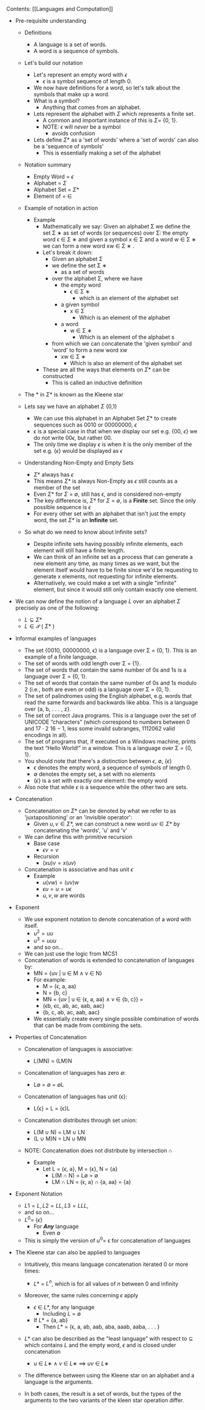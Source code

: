 Contents:
[[Languages and Computation]]

- Pre-requisite understanding
	- Definitions
		- A language is a set of words.
		- A word is a sequence of symbols.
	- Let's build our notation
		- Let's represent an empty word with $\epsilon$
			- $\epsilon$ is a symbol sequence of length 0.
		- We now have definitions for a word, so let's talk about the symbols that make up a word.
		- What is a symbol?
			- Anything that comes from an alphabet.
		- Lets represent the alphabet with $\Sigma$ which represents a finite set.
			- A common and important instance of this is $\Sigma =$ {0, 1}.
			- NOTE: $\epsilon$ will *never* be a symbol
				- avoids confusion
		- Lets define $\Sigma$* as a 'set of words' where a 'set of words' can also be a 'sequence of symbols'
			- This is essentially making a set of the alphabet
	- Notation summary
		- Empty Word = $\epsilon$
		- Alphabet = $\Sigma$
		- Alphabet Set = $\Sigma$*
		- Element of = $\in$ 
	- Example of notation in action
		- Example
			- Mathematically we say: Given an alphabet Σ we define the set Σ ∗ as set of words (or sequences) over Σ: the empty word ϵ ∈ Σ ∗ and given a symbol x ∈ Σ and a word w ∈ Σ ∗ we can form a new word xw ∈ Σ ∗ .
			- Let's break it down: 
				- Given an alphabet Σ 
				- we define the set Σ ∗ 
					- as a set of words
				- over the alphabet Σ, where we have 
					- the empty word
						- ϵ ∈ Σ ∗ 
							- which is an element of the alphabet set
					- a given symbol 
						- x ∈ Σ 
							- Which is an element of the alphabet
					- a word 
						- w ∈ Σ ∗ 
							- Which is an element of the alphabet s
				- from which we can concatenate the 'given symbol' and 'word' to form a new word xw
					- xw ∈ Σ ∗ 
						- Which is also an element of the alphabet set
			- These are all the ways that elements on $\Sigma$* can be constructed
				- This is called an inductive definition
	
	- The * in $\Sigma$* is known as the Kleene star
	- Lets say we have an alphabet $\Sigma$ {0,1}
		- We can use this alphabet in an Alphabet Set $\Sigma$* to create sequences such as 0010 or 00000000, $\epsilon$
		- $\epsilon$ is a special case in that when we display our set e.g. {00, $\epsilon$} we do not write 00$\epsilon$, but rather 00.
		- The only time we display $\epsilon$ is when it is the only member of the set e.g. {$\epsilon$} would be displayed as $\epsilon$ 
	
	- Understanding Non-Empty and Empty Sets
		- $\Sigma$* always has $\epsilon$ 
		- This means $\Sigma$* is always Non-Empty as $\epsilon$ still counts as a member of the set
		- Even $\Sigma$* for  $\Sigma$ = $\emptyset$, still has $\epsilon$, and is considered non-empty
		- The key difference is, $\Sigma$* for $\Sigma$ = $\emptyset$, is a **Finite** set. Since the only possible sequence is $\epsilon$ 
		- For every other set with an alphabet that isn't just the empty word, the set $\Sigma$* is an **Infinite** set.
	- So what do we need to know about Infinite sets?
		- Despite infinite sets having possibly infinite elements, each element will still have a finite length.
		- We can think of an infinite set as a process that can generate a new element any time, as many times as we want, but the element itself would have to be finite since we'd be requesting to generate x elements, not requesting for infinite elements.
		- Alternatively, we could make a set with a single "infinite" element, but since it would still only contain exactly one element.
- We can now define the notion of a language $L$ over an alphabet $\Sigma$ precisely as one of the following:
	- $L \subseteq \Sigma$*  
	- $L \in \mathcal{P}$ ( $\Sigma$* )
- Informal examples of languages
	- The set {0010, 00000000, ϵ} is a language over Σ = {0, 1}. This is an example of a finite language. 
	- The set of words with odd length over Σ = {1}. 
	- The set of words that contain the same number of 0s and 1s is a language over Σ = {0, 1}.
	- The set of words that contain the same number of 0s and 1s modulo 2 (i.e., both are even or odd) is a language over Σ = {0, 1}. 
	- The set of palindromes using the English alphabet, e.g. words that read the same forwards and backwards like abba. This is a language over {a, b, . . . , z}. 
	- The set of correct Java programs. This is a language over the set of UNICODE “characters” (which correspond to numbers between 0 and 17 · 2 16 − 1, less some invalid subranges, 1112062 valid encodings in all). 
	- The set of programs that, if executed on a Windows machine, prints the text “Hello World!” in a window. This is a language over Σ = {0, 1}.
	- You should note that there's a distinction between $\epsilon$, $\emptyset$, {$\epsilon$} 
		- $\epsilon$ denotes the empty word, a sequence of symbols of length 0.
		- $\emptyset$ denotes the empty set, a set with no elements
		- {$\epsilon$} is a set with exactly *one* element: the empty word
	- Also note that while $\epsilon$ is a sequence while the other two are sets.
- Concatenation
	- Concatenation on $\Sigma$* can be denoted by what we refer to as 'juxtapositioning' or an 'invisible operator':
		- Given $u, v \in \Sigma*$, we can construct a new word $uv \in \Sigma*$  by concatenating the 'words', 'u' and 'v'
	- We can define this with primitive recursion
		- Base case
			- $\epsilon v = v$
		- Recursion
			- $(xu)v = x(uv)$ 
	- Concatenation is associative and has unit $\epsilon$
		- Example
			- $u(vw) = (uv)w$ 
			- $\epsilon u = u = u \epsilon$ 
			- $u, v, w$ are words
- Exponent
	- We use exponent notation to denote concatenation of a word with itself.
		- $u^2 = uu$  
		- $u^3 = uuu$
		- and so on...
	- We can just use the logic from MCS1
	- Concatenation of words is extended to concatenation of languages by: 
		- MN = {uv | u ∈ M ∧ v ∈ N} 
		- For example: 
			- M = {ϵ, a, aa} 
			- N = {b, c} 
			- MN = {uv | u ∈ {ϵ, a, aa} ∧ v ∈ {b, c}} = 
			- {ϵb, ϵc, ab, ac, aab, aac} 
			- {b, c, ab, ac, aab, aac}
		- We essentially create every single possible combination of words that can be made from combining the sets.

- Properties of Concatenation
	- Concatenation of languages is associative: 
		- L(MN) = (LM)N
	- Concatenation of languages has zero ∅: 
		- L∅ = ∅ = ∅L 
	- Concatenation of languages has unit {ϵ}: 
		- L{ϵ} = L = {ϵ}L 
	- Concatenation distributes through set union: 
		- L(M ∪ N) = LM ∪ LN 
		- (L ∪ M)N = LN ∪ MN

	- NOTE: Concatenation does not distribute by intersection $\cap$ 
		- Example 
			- Let L = {ϵ, a}, M = {ϵ}, N = {a}
				- L(M ∩ N) = L∅ = ∅ 
				- LM ∩ LN = {ϵ, a} ∩ {a, aa} = {a}
- Exponent Notation
	- $L 1 = L, L 2 = LL, L 3 = LLL,$
	- and so on...
	- $L^0 =$ {$\epsilon$}
		- For ***Any*** language
			- Even $\emptyset$ 
	- This is simply the version of $u^0 =$ ϵ for concatenation of languages

- The Kleene star can also be applied to languages
	- Intuitively, this means language concatenation iterated 0 or more times: 
		- $L$* = $L^n$, which is for all values of $n$ between 0 and infinity

	- Moreover, the same rules concerning $\epsilon$ apply
		- $\epsilon$ $\in$ $L*$, for any language
			- Including $L$ = $\emptyset$
		- If $L*$ = {a, ab}	 
			- Then $L*$ = {ϵ, a, ab, aab, aba, aaab, aaba, . . . }

	- $L$* can also be described as the "least language" with respect to $\subseteq$ which contains $L$ and the empty word, $\epsilon$ and is closed under concatenation
		- $u$ ∈ $L$∗ ∧ $v$ ∈ $L$∗ $\implies$ $uv$ ∈ $L$∗
	- The difference between using the Kleene star on an alphabet and a language is the arguments.
	- In both cases, the result is a set of words, but the types of the arguments to the two variants of the kleen star operation differ.